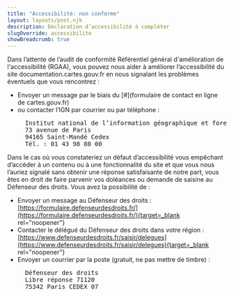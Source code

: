 ```yaml
---
title: "Accessibilité: non conforme"
layout: layouts/post.njk
description: Déclaration d’accessibilité à compléter
slugOverride: accessibilite
showBreadcrumb: true
---
```


Dans l’attente de l’audit de conformité Référentiel général d'amélioration de l'accessibilité (RGAA), vous pouvez
nous aider à améliorer l’accessibilité du site documentation.cartes.gouv.fr en nous signalant les problèmes éventuels que vous rencontrez&nbsp;:

  * Envoyer un message par le biais du [#](formulaire de contact en ligne de cartes.gouv.fr)
  * ou contacter l’IGN par courrier ou par téléphone&nbsp;:
    <pre>
      Institut national de l’information géographique et forestière
      73 avenue de Paris
      94165 Saint-Mandé Cedex
      Tél. : 01 43 98 80 00
    </pre>

Dans le cas où vous constateriez un défaut d’accessibilité vous empêchant d’accéder à un contenu ou à une fonctionnalité du site et que
vous nous l’auriez signalé sans obtenir une réponse satisfaisante de notre part, vous êtes en droit de faire parvenir vos doléances ou
demande de saisine au Défenseur des droits. Vous avez la possibilité de&nbsp;:

  * Envoyer un message au Défenseur des droits&nbsp;: [https://formulaire.defenseurdesdroits.fr/](https://formulaire.defenseurdesdroits.fr/){target=_blank rel="noopener"}
  * Contacter le délégué du Défenseur des droits dans votre région&nbsp;: [https://www.defenseurdesdroits.fr/saisir/delegues](https://www.defenseurdesdroits.fr/saisir/delegues){target=_blank rel="noopener"}
  * Envoyer un courrier par la poste (gratuit, ne pas mettre de timbre)&nbsp;:
    <pre>
      Défenseur des droits
      Libre réponse 71120
      75342 Paris CEDEX 07
    </pre>